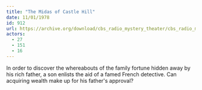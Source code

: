 ```yaml
---
title: "The Midas of Castle Hill"
date: 11/01/1978
id: 912
url: https://archive.org/download/cbs_radio_mystery_theater/cbs_radio_mystery_theater-0901-0950.zip/cbs_radio_mystery_theater-0901-0950%2Fcbsrmt_0912_the_midas_of_castle_hill.mp3
actors:
  - 27
  - 151
  - 16
---
```

In order to discover the whereabouts of the family fortune hidden away by his rich father, a son enlists the aid of a famed French detective. Can acquiring wealth make up for his father's approval?